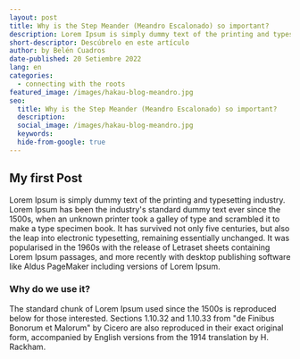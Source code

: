 ```yaml
---
layout: post
title: Why is the Step Meander (Meandro Escalonado) so important?
description: Lorem Ipsum is simply dummy text of the printing and typesetting industry.
short-descriptor: Descúbrelo en este artículo
author: by Belén Cuadros
date-published: 20 Setiembre 2022
lang: en
categories:
  - connecting with the roots
featured_image: /images/hakau-blog-meandro.jpg
seo:
  title: Why is the Step Meander (Meandro Escalonado) so important?
  description:
  social_image: /images/hakau-blog-meandro.jpg
  keywords:
  hide-from-google: true
---
```

## My first Post

Lorem Ipsum is simply dummy text of the printing and typesetting industry. Lorem Ipsum has been the industry's standard dummy text ever since the 1500s, when an unknown printer took a galley of type and scrambled it to make a type specimen book. It has survived not only five centuries, but also the leap into electronic typesetting, remaining essentially unchanged. It was popularised in the 1960s with the release of Letraset sheets containing Lorem Ipsum passages, and more recently with desktop publishing software like Aldus PageMaker including versions of Lorem Ipsum.

### Why do we use it?

The standard chunk of Lorem Ipsum used since the 1500s is reproduced below for those interested. Sections 1.10.32 and 1.10.33 from "de Finibus Bonorum et Malorum" by Cicero are also reproduced in their exact original form, accompanied by English versions from the 1914 translation by H. Rackham.
